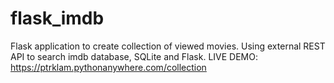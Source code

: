 # flask_imdb
Flask application to create collection of viewed movies. Using external REST API to search imdb database, SQLite and Flask.
LIVE DEMO: https://ptrklam.pythonanywhere.com/collection

